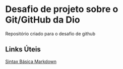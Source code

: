 # Desafio de projeto sobre o Git/GitHub da Dio
Repositório criado para o desafio de github

## Links Úteis
[Sintax Básica Markdown](https://www.markdownguide.org/)
